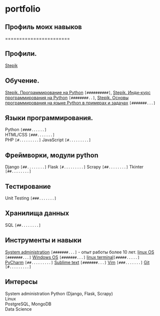 # portfolio
## Профиль моих навыков
=======================
## Профили.
[Stepik](https://stepik.org/users/242248235)

## Обучение.
[Stepik. Программирование на Python](https://stepik.org/course/67) `[##########]`,
[Stepik. Инди-курс программирования на Python](https://stepik.org/course/63085) `[########..]`,
[Stepik. Основы программирования на языке Python в примерах и задачах](https://stepik.org/course/58638) `[#######...]`


## Языки программирования.
Python     `[####......]`    
HTML/CSS   `[###.......]`  
PHP        `[#.........]`
JavaScript `[#.........]`


## Фреймворки, модули python
Django  `[##........]`
Flask   `[#.........]`
Scrapy  `[##........]`
Tkinter `[##........]`

## Тестирование
Unit Testing `[###.......]`  

## Хранилища данных
SQL `[##........]`  


## Инструменты и навыки
[System administration](https://en.wikipedia.org/wiki/System_administrator) `[#######...]` - опыт работы более 10 лет.
[linux OS](https://www.linux.org) `[#######...]`
[Windows OS](www.microsoft.com/) `[#######...]`
[linux terminal](https://ubuntu.com/tutorials/command-line-for-beginners)`[#####.....]`
[PyCharm](https://www.jetbrains.com/pycharm) `[##.........]`
[Sublime text](https://www.sublimetext.com) `[#######...]`
[Vim](https://www.vim.org) `[###.......]`
[Git](https://git-scm.com) `[#.........]`   


## Интересы
System administration
Python (Django, Flask, Scrapy)  
Linux  
PostgreSQL, MongoDB  
Data Science
